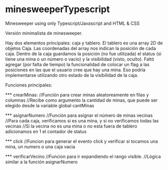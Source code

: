 # minesweeperTypescript
Minesweeper using only Typescript/Javascript and HTML &amp; CSS

Versión minimalista de minesweeper.

Hay dos elementos principales: caja y tablero. El tablero es una array 2D de objetos Caja.
Las coordenadas del array nos indican la posición de cada caja. Dentro de la caja guardamos la posición (no fue utilizada) el status (si tiene una mina o un número o vacío) y la visibilidad (visto, oculto).
Faltó agregar (por falta de tiempo) la funcionalidad de colocar un flag a las posiciones en las que el usuario cree que hay una mina. Eso podría implementarse utilizando otro estado de la visibilidad de la caja.

Funciones principales:

*** crearMinas:
//Función para crear minas aleatoreamente en filas y columnas
//Recibe como argumento la cantidad de minas, que puede ser elegido desde la variable global cantMinas


*** asignarNumero
//Función para asignar el número de minas vecinas
//Para cada caja, verificamos si es una mina, y si no verificamos todas las vecinas
//Si la vecina no es una mina o no esta fuera de tablero adicionamos en 1 el contador de status

*** click
//Funcion para generar el evento click y verificar si tocamos una mina, un numero o una caja vacia

*** verificarVecino
//Funcion para ir expandiendo el rango visible. 
//Lógica similar a la función asignarNumero
